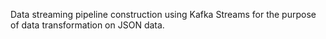 Data streaming pipeline construction using Kafka Streams for the purpose of data transformation on JSON data.
